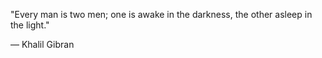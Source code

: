 "Every man is two men; one is awake in the darkness, the other asleep in the light."

― Khalil Gibran